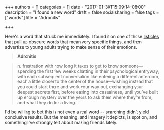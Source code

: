 +++
authors = []
categories = []
date = "2017-01-30T15:09:14-08:00"
description = "I found a new word"
draft = false
socialsharing = false
tags = ["words"]
title = "Adronitis"

+++

Here's a word that struck me immediately. I found it on one of those [listicles](http://thoughtcatalog.com/brianna-wiest/2016/02/40-words-for-emotions-youve-felt-but-couldnt-explain/3/)
that pull up obscure words that mean very specific things, and then advertize to
young adults trying to make sense of their emotions.

> **Adronitis**

> n. frustration with how long it takes to get to know someone—spending the first few weeks chatting in their psychological entryway, with each subsequent conversation like entering a different anteroom, each a little closer to the center of the house—wishing instead that you could start there and work your way out, exchanging your deepest secrets first, before easing into casualness, until you’ve built up enough mystery over the years to ask them where they’re from, and what they do for a living.

I'd be willing to bet this is not even a real word -- searching didn't yield
conclusive results. But the meaning, and imagery it depicts, is spot on, and something
I've strongly felt about making friends lately.